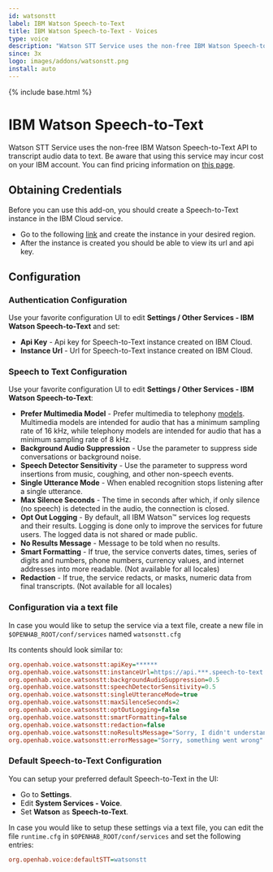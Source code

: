 ```yaml
---
id: watsonstt
label: IBM Watson Speech-to-Text
title: IBM Watson Speech-to-Text - Voices
type: voice
description: "Watson STT Service uses the non-free IBM Watson Speech-to-Text API to transcript audio data to text."
since: 3x
logo: images/addons/watsonstt.png
install: auto
---
```


<!-- Attention authors: Do not edit directly. Please add your changes to the appropriate source repository -->

{% include base.html %}

# IBM Watson Speech-to-Text

Watson STT Service uses the non-free IBM Watson Speech-to-Text API to transcript audio data to text.
Be aware that using this service may incur cost on your IBM account.
You can find pricing information on [this page](https://www.ibm.com/cloud/watson-speech-to-text/pricing).

## Obtaining Credentials

Before you can use this add-on, you should create a Speech-to-Text instance in the IBM Cloud service.

- Go to the following [link](https://cloud.ibm.com/catalog/services/speech-to-text) and create the instance in your desired region.
- After the instance is created you should be able to view its url and api key.

## Configuration

### Authentication Configuration

Use your favorite configuration UI to edit **Settings / Other Services - IBM Watson Speech-to-Text** and set:

- **Api Key** - Api key for Speech-to-Text instance created on IBM Cloud.
- **Instance Url** - Url for Speech-to-Text instance created on IBM Cloud.

### Speech to Text Configuration

Use your favorite configuration UI to edit **Settings / Other Services - IBM Watson Speech-to-Text**:

- **Prefer Multimedia Model** - Prefer multimedia to telephony [models](https://cloud.ibm.com/docs/speech-to-text?topic=speech-to-text-models-ng). Multimedia models are intended for audio that has a minimum sampling rate of 16 kHz, while telephony models are intended for audio that has a minimum sampling rate of 8 kHz.
- **Background Audio Suppression** - Use the parameter to suppress side conversations or background noise.
- **Speech Detector Sensitivity** - Use the parameter to suppress word insertions from music, coughing, and other non-speech events.
- **Single Utterance Mode** - When enabled recognition stops listening after a single utterance.
- **Max Silence Seconds** - The time in seconds after which, if only silence (no speech) is detected in the audio, the connection is closed.
- **Opt Out Logging** - By default, all IBM Watson™ services log requests and their results. Logging is done only to improve the services for future users. The logged data is not shared or made public.
- **No Results Message** - Message to be told when no results.
- **Smart Formatting** - If true, the service converts dates, times, series of digits and numbers, phone numbers, currency values, and internet addresses into more readable. (Not available for all locales)
- **Redaction** - If true, the service redacts, or masks, numeric data from final transcripts. (Not available for all locales)

### Configuration via a text file

In case you would like to setup the service via a text file, create a new file in `$OPENHAB_ROOT/conf/services` named `watsonstt.cfg`

Its contents should look similar to:

```ini
org.openhab.voice.watsonstt:apiKey=******
org.openhab.voice.watsonstt:instanceUrl=https://api.***.speech-to-text.watson.cloud.ibm.com/instances/*****
org.openhab.voice.watsonstt:backgroundAudioSuppression=0.5
org.openhab.voice.watsonstt:speechDetectorSensitivity=0.5
org.openhab.voice.watsonstt:singleUtteranceMode=true
org.openhab.voice.watsonstt:maxSilenceSeconds=2
org.openhab.voice.watsonstt:optOutLogging=false
org.openhab.voice.watsonstt:smartFormatting=false
org.openhab.voice.watsonstt:redaction=false
org.openhab.voice.watsonstt:noResultsMessage="Sorry, I didn't understand you"
org.openhab.voice.watsonstt:errorMessage="Sorry, something went wrong"
```

### Default Speech-to-Text Configuration

You can setup your preferred default Speech-to-Text in the UI:

- Go to **Settings**.
- Edit **System Services - Voice**.
- Set **Watson** as **Speech-to-Text**.

In case you would like to setup these settings via a text file, you can edit the file `runtime.cfg` in `$OPENHAB_ROOT/conf/services` and set the following entries:

```ini
org.openhab.voice:defaultSTT=watsonstt
```

